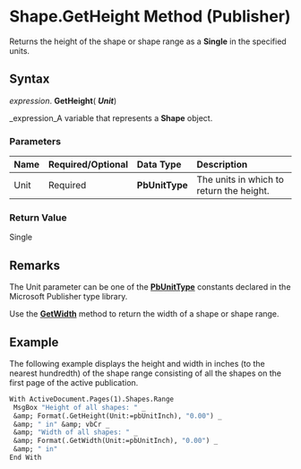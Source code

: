 
# Shape.GetHeight Method (Publisher)

Returns the height of the shape or shape range as a  **Single** in the specified units.


## Syntax

 _expression_. **GetHeight**( **_Unit_**)

 _expression_A variable that represents a  **Shape** object.


### Parameters



|**Name**|**Required/Optional**|**Data Type**|**Description**|
|:-----|:-----|:-----|:-----|
|Unit|Required| **PbUnitType**|The units in which to return the height.|

### Return Value

Single


## Remarks

The Unit parameter can be one of the  **[PbUnitType](e14ef7b5-46c2-dec6-3af2-56da77ba5491.md)** constants declared in the Microsoft Publisher type library.

Use the  **[GetWidth](9df33329-c37b-82f5-93b4-fc4752ee907e.md)** method to return the width of a shape or shape range.


## Example

The following example displays the height and width in inches (to the nearest hundredth) of the shape range consisting of all the shapes on the first page of the active publication.


```vb
With ActiveDocument.Pages(1).Shapes.Range 
 MsgBox "Height of all shapes: " _ 
 &amp; Format(.GetHeight(Unit:=pbUnitInch), "0.00") _ 
 &amp; " in" &amp; vbCr _ 
 &amp; "Width of all shapes: " _ 
 &amp; Format(.GetWidth(Unit:=pbUnitInch), "0.00") _ 
 &amp; " in" 
End With 

```

